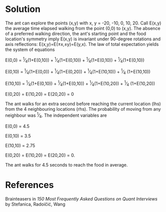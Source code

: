 
# Solution

The ant can explore the points (x,y) with x, y = -20, -10, 0, 10, 20.
Call E(x,y) the average time elapsed walking from the point (0,0) to (x,y). 
The absence of a preferred walking direction, the ant's starting point and the food location's symmetry imply E(x,y) is invariant under 90-degree rotations and axis reflections: E(x,y)=E(&#177;x,&#177;y)=E(y,x). 
The law of total expectation yields the system of equations  

E(0,0) = <sup>1</sup>&frasl;<sub>4</sub>(1+E(0,10)) + <sup>1</sup>&frasl;<sub>4</sub>(1+E(0,10)) + <sup>1</sup>&frasl;<sub>4</sub>(1+E(0,10)) + <sup>1</sup>&frasl;<sub>4</sub>(1+E(0,10))   

E(0,10) = <sup>1</sup>&frasl;<sub>4</sub>(1+E(0,0)) + <sup>1</sup>&frasl;<sub>4</sub>(1+E(0,20)) + <sup>1</sup>&frasl;<sub>4</sub>(1+E(10,10)) + <sup>1</sup>&frasl;<sub>4</sub> (1+E(10,10))  

E(10,10) = <sup>1</sup>&frasl;<sub>4</sub>(1+E(0,10)) + <sup>1</sup>&frasl;<sub>4</sub>(1+E(0,10)) + <sup>1</sup>&frasl;<sub>4</sub>(1+E(10,20)) + <sup>1</sup>&frasl;<sub>4</sub> (1+E(10,20))  

E(0,20) = E(10,20) = E(20,20) = 0  

The ant walks for an extra second before reaching the current location (lhs) from the 4 neighbouring locations (rhs). The probability of moving from any neighbour was <sup>1</sup>&frasl;<sub>4</sub>. The independent variables are  

E(0,0) = 4.5  

E(0,10) = 3.5  

E(10,10) = 2.75  

E(0,20) = E(10,20) = E(20,20) = 0.  

The ant walks for 4.5 seconds to reach the food in average.

# References  
Brainteasers in *150 Most Frequently Asked Questions on Quant Interviews* by Stefanica, Radoičić, Wang
